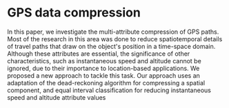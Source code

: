 # GPS data compression

In this paper, we investigate the multi-attribute compression of GPS paths. Most of the research in this area was done to
reduce spatiotemporal details of travel paths that draw on the object's position in a time-space domain. Although these attributes
are essential, the significance of other characteristics, such as instantaneous speed and altitude cannot be ignored, due to their
importance to location-based applications. We proposed a new approach to tackle this task. Our approach uses an adaptation of
the dead-reckoning algorithm for compressing a spatial component, and equal interval classification for reducing instantaneous
speed and altitude attribute values



